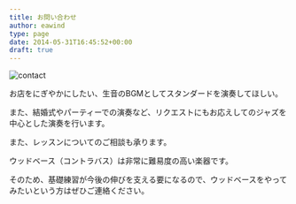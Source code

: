 ```yaml
---
title: お問い合わせ
author: eawind
type: page
date: 2014-05-31T16:45:52+00:00
draft: true
---
```

![contact](/img/2014/06/contact.jpg)

お店をにぎやかにしたい、生音のBGMとしてスタンダードを演奏してほしい。

また、結婚式やパーティーでの演奏など、リクエストにもお応えしてのジャズを中心とした演奏を行います。

また、レッスンについてのご相談も承ります。

ウッドベース（コントラバス）は非常に難易度の高い楽器です。

そのため、基礎練習が今後の伸びを支える要になるので、ウッドベースをやってみたいという方はぜひご連絡ください。
